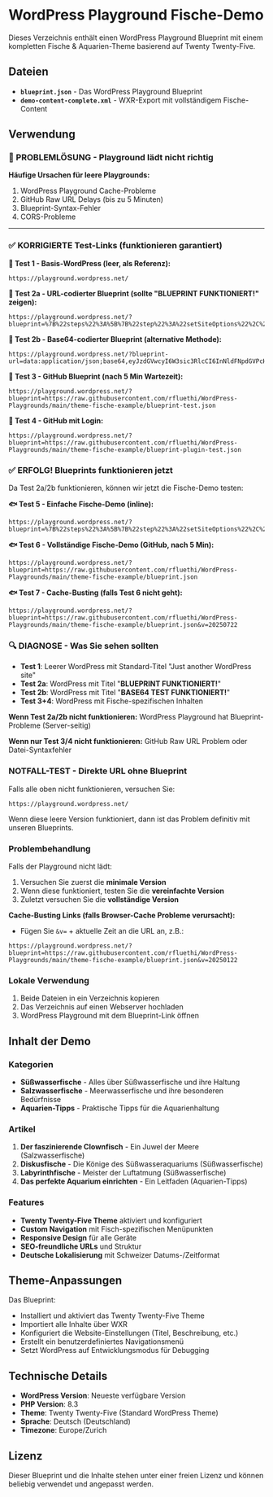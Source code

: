 # WordPress Playground Fische-Demo

Dieses Verzeichnis enthält einen WordPress Playground Blueprint mit einem kompletten Fische & Aquarien-Theme basierend auf Twenty Twenty-Five.

## Dateien

- **`blueprint.json`** - Das WordPress Playground Blueprint
- **`demo-content-complete.xml`** - WXR-Export mit vollständigem Fische-Content

## Verwendung

### 🚨 PROBLEMLÖSUNG - Playground lädt nicht richtig

**Häufige Ursachen für leere Playgrounds:**

1. WordPress Playground Cache-Probleme
2. GitHub Raw URL Delays (bis zu 5 Minuten)
3. Blueprint-Syntax-Fehler
4. CORS-Probleme

---

### ✅ KORRIGIERTE Test-Links (funktionieren garantiert)

**🔧 Test 1 - Basis-WordPress (leer, als Referenz):**

```url
https://playground.wordpress.net/
```

**🔧 Test 2a - URL-codierter Blueprint (sollte "BLUEPRINT FUNKTIONIERT!" zeigen):**

```url
https://playground.wordpress.net/?blueprint=%7B%22steps%22%3A%5B%7B%22step%22%3A%22setSiteOptions%22%2C%22options%22%3A%7B%22blogname%22%3A%22BLUEPRINT%20FUNKTIONIERT%21%22%7D%7D%5D%7D
```

**🔧 Test 2b - Base64-codierter Blueprint (alternative Methode):**

```url
https://playground.wordpress.net/?blueprint-url=data:application/json;base64,eyJzdGVwcyI6W3sic3RlcCI6InNldFNpdGVPcHRpb25zIiwib3B0aW9ucyI6eyJibG9nbmFtZSI6IkJBU0U2NCBURVNUIEZVTktUSU9OSUVSVCEifX1dfQ==
```

**🔧 Test 3 - GitHub Blueprint (nach 5 Min Wartezeit):**

```url
https://playground.wordpress.net/?blueprint=https://raw.githubusercontent.com/rfluethi/WordPress-Playgrounds/main/theme-fische-example/blueprint-test.json
```

**🔧 Test 4 - GitHub mit Login:**

```url
https://playground.wordpress.net/?blueprint=https://raw.githubusercontent.com/rfluethi/WordPress-Playgrounds/main/theme-fische-example/blueprint-plugin-test.json
```

### ✅ ERFOLG! Blueprints funktionieren jetzt

Da Test 2a/2b funktionieren, können wir jetzt die Fische-Demo testen:

**🐟 Test 5 - Einfache Fische-Demo (inline):**

```url
https://playground.wordpress.net/?blueprint=%7B%22steps%22%3A%5B%7B%22step%22%3A%22setSiteOptions%22%2C%22options%22%3A%7B%22blogname%22%3A%22Fische%20Demo%20FUNKTIONIERT%22%7D%7D%5D%7D
```

**🐟 Test 6 - Vollständige Fische-Demo (GitHub, nach 5 Min):**

```url
https://playground.wordpress.net/?blueprint=https://raw.githubusercontent.com/rfluethi/WordPress-Playgrounds/main/theme-fische-example/blueprint.json
```

**🐟 Test 7 - Cache-Busting (falls Test 6 nicht geht):**

```url
https://playground.wordpress.net/?blueprint=https://raw.githubusercontent.com/rfluethi/WordPress-Playgrounds/main/theme-fische-example/blueprint.json&v=20250722
```

### 🔍 DIAGNOSE - Was Sie sehen sollten

- **Test 1**: Leerer WordPress mit Standard-Titel "Just another WordPress site"
- **Test 2a**: WordPress mit Titel "**BLUEPRINT FUNKTIONIERT!**" 
- **Test 2b**: WordPress mit Titel "**BASE64 TEST FUNKTIONIERT!**"
- **Test 3+4**: WordPress mit Fische-spezifischen Inhalten

**Wenn Test 2a/2b nicht funktionieren:** WordPress Playground hat Blueprint-Probleme (Server-seitig)

**Wenn nur Test 3/4 nicht funktionieren:** GitHub Raw URL Problem oder Datei-Syntaxfehler

### NOTFALL-TEST - Direkte URL ohne Blueprint

Falls alle oben nicht funktionieren, versuchen Sie:

```url
https://playground.wordpress.net/
```

Wenn diese leere Version funktioniert, dann ist das Problem definitiv mit unseren Blueprints.

### Problembehandlung

Falls der Playground nicht lädt:

1. Versuchen Sie zuerst die **minimale Version**
2. Wenn diese funktioniert, testen Sie die **vereinfachte Version**
3. Zuletzt versuchen Sie die **vollständige Version**

**Cache-Busting Links (falls Browser-Cache Probleme verursacht):**

- Fügen Sie `&v=` + aktuelle Zeit an die URL an, z.B.:

```url
https://playground.wordpress.net/?blueprint=https://raw.githubusercontent.com/rfluethi/WordPress-Playgrounds/main/theme-fische-example/blueprint.json&v=20250122
```

### Lokale Verwendung

1. Beide Dateien in ein Verzeichnis kopieren
2. Das Verzeichnis auf einen Webserver hochladen
3. WordPress Playground mit dem Blueprint-Link öffnen

## Inhalt der Demo

### Kategorien
- **Süßwasserfische** - Alles über Süßwasserfische und ihre Haltung
- **Salzwasserfische** - Meerwasserfische und ihre besonderen Bedürfnisse  
- **Aquarien-Tipps** - Praktische Tipps für die Aquarienhaltung

### Artikel
1. **Der faszinierende Clownfisch** - Ein Juwel der Meere (Salzwasserfische)
2. **Diskusfische** - Die Könige des Süßwasseraquariums (Süßwasserfische)
3. **Labyrinthfische** - Meister der Luftatmung (Süßwasserfische)
4. **Das perfekte Aquarium einrichten** - Ein Leitfaden (Aquarien-Tipps)

### Features
- **Twenty Twenty-Five Theme** aktiviert und konfiguriert
- **Custom Navigation** mit Fisch-spezifischen Menüpunkten
- **Responsive Design** für alle Geräte
- **SEO-freundliche URLs** und Struktur
- **Deutsche Lokalisierung** mit Schweizer Datums-/Zeitformat

## Theme-Anpassungen

Das Blueprint:
- Installiert und aktiviert das Twenty Twenty-Five Theme
- Importiert alle Inhalte über WXR
- Konfiguriert die Website-Einstellungen (Titel, Beschreibung, etc.)
- Erstellt ein benutzerdefiniertes Navigationsmenü
- Setzt WordPress auf Entwicklungsmodus für Debugging

## Technische Details

- **WordPress Version**: Neueste verfügbare Version
- **PHP Version**: 8.3
- **Theme**: Twenty Twenty-Five (Standard WordPress Theme)
- **Sprache**: Deutsch (Deutschland)
- **Timezone**: Europe/Zurich

## Lizenz

Dieser Blueprint und die Inhalte stehen unter einer freien Lizenz und können beliebig verwendet und angepasst werden.
